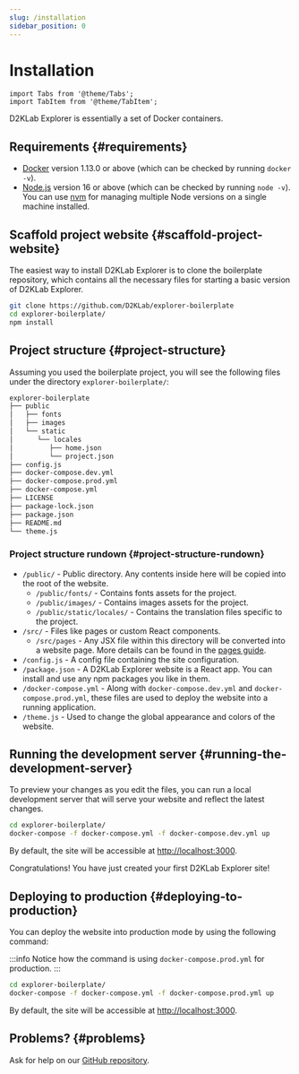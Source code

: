 ```yaml
---
slug: /installation
sidebar_position: 0
---
```


# Installation

```mdx-code-block
import Tabs from '@theme/Tabs';
import TabItem from '@theme/TabItem';
```

D2KLab Explorer is essentially a set of Docker containers.

## Requirements {#requirements}

- [Docker](https://docs.docker.com/get-docker/) version 1.13.0 or above (which can be checked by running `docker -v`).
- [Node.js](https://nodejs.org/en/download/) version 16 or above (which can be checked by running `node -v`). You can use [nvm](https://github.com/nvm-sh/nvm) for managing multiple Node versions on a single machine installed.

## Scaffold project website {#scaffold-project-website}

The easiest way to install D2KLab Explorer is to clone the boilerplate repository, which contains all the necessary files for starting a basic version of D2KLab Explorer.

```bash npm2yarn
git clone https://github.com/D2KLab/explorer-boilerplate
cd explorer-boilerplate/
npm install
```

## Project structure {#project-structure}

Assuming you used the boilerplate project, you will see the following files under the directory `explorer-boilerplate/`:

```bash
explorer-boilerplate
├── public
│   ├── fonts
│   ├── images
│   └── static
│      └── locales
│         ├── home.json
│         └── project.json
├── config.js
├── docker-compose.dev.yml
├── docker-compose.prod.yml
├── docker-compose.yml
├── LICENSE
├── package-lock.json
├── package.json
├── README.md
└── theme.js
```

### Project structure rundown {#project-structure-rundown}

- `/public/` - Public directory. Any contents inside here will be copied into the root of the website.
  - `/public/fonts/` - Contains fonts assets for the project.
  - `/public/images/` - Contains images assets for the project.
  - `/public/static/locales/` - Contains the translation files specific to the project.
- `/src/` - Files like pages or custom React components.
  - `/src/pages` - Any JSX file within this directory will be converted into a website page. More details can be found in the [pages guide](guides/creating-pages.md).
- `/config.js` - A config file containing the site configuration.
- `/package.json` - A D2KLab Explorer website is a React app. You can install and use any npm packages you like in them.
- `/docker-compose.yml` - Along with `docker-compose.dev.yml` and `docker-compose.prod.yml`, these files are used to deploy the website into a running application.
- `/theme.js` - Used to change the global appearance and colors of the website.

## Running the development server {#running-the-development-server}

To preview your changes as you edit the files, you can run a local development server that will serve your website and reflect the latest changes.

```bash npm2yarn
cd explorer-boilerplate/
docker-compose -f docker-compose.yml -f docker-compose.dev.yml up
```

By default, the site will be accessible at [http://localhost:3000](http://localhost:3000).

Congratulations! You have just created your first D2KLab Explorer site!

## Deploying to production {#deploying-to-production}

You can deploy the website into production mode by using the following command:

:::info
Notice how the command is using `docker-compose.prod.yml` for production.
:::

```bash npm2yarn
cd explorer-boilerplate/
docker-compose -f docker-compose.yml -f docker-compose.prod.yml up
```

By default, the site will be accessible at [http://localhost:3000](http://localhost:3000).

## Problems? {#problems}

Ask for help on our [GitHub repository](https://github.com/D2KLab/explorer).
